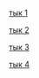 [тык 1](https://themeforest.net/item/tagih-simple-neat-banking-admin-dashboard-figma/screenshots/32401724?index=12)

[тык 2](https://themeforest.net/item/nextrun-neat-and-clean-admin-dashboard-template-adobe-xd/screenshots/32071747?index=1)

[тык 3](https://themeforest.net/item/nextrun-neat-and-clean-admin-dashboard-template-adobe-xd/screenshots/32071747?index=3)

[тык 4](https://themeforest.net/item/jobick-hiring-admin-dashboard-template-xd/screenshots/29661934?index=1)


